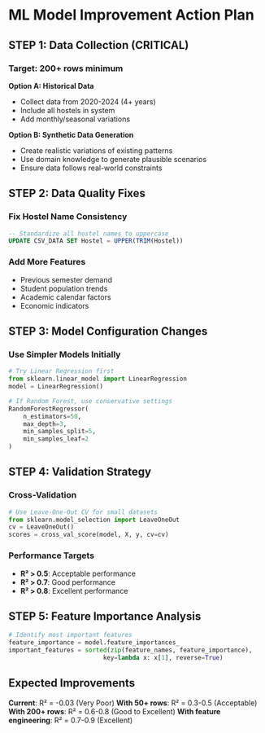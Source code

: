 # ML Model Improvement Action Plan

## STEP 1: Data Collection (CRITICAL)
### Target: 200+ rows minimum

**Option A: Historical Data**
- Collect data from 2020-2024 (4+ years)
- Include all hostels in system
- Add monthly/seasonal variations

**Option B: Synthetic Data Generation**
- Create realistic variations of existing patterns
- Use domain knowledge to generate plausible scenarios
- Ensure data follows real-world constraints

## STEP 2: Data Quality Fixes

### Fix Hostel Name Consistency
```sql
-- Standardize all hostel names to uppercase
UPDATE CSV_DATA SET Hostel = UPPER(TRIM(Hostel))
```

### Add More Features
- Previous semester demand
- Student population trends
- Academic calendar factors
- Economic indicators

## STEP 3: Model Configuration Changes

### Use Simpler Models Initially
```python
# Try Linear Regression first
from sklearn.linear_model import LinearRegression
model = LinearRegression()

# If Random Forest, use conservative settings
RandomForestRegressor(
    n_estimators=50,
    max_depth=3,
    min_samples_split=5,
    min_samples_leaf=2
)
```

## STEP 4: Validation Strategy

### Cross-Validation
```python
# Use Leave-One-Out CV for small datasets
from sklearn.model_selection import LeaveOneOut
cv = LeaveOneOut()
scores = cross_val_score(model, X, y, cv=cv)
```

### Performance Targets
- **R² > 0.5**: Acceptable performance
- **R² > 0.7**: Good performance  
- **R² > 0.8**: Excellent performance

## STEP 5: Feature Importance Analysis

```python
# Identify most important features
feature_importance = model.feature_importances_
important_features = sorted(zip(feature_names, feature_importance), 
                          key=lambda x: x[1], reverse=True)
```

## Expected Improvements

**Current**: R² = -0.03 (Very Poor)
**With 50+ rows**: R² = 0.3-0.5 (Acceptable)
**With 200+ rows**: R² = 0.6-0.8 (Good to Excellent)
**With feature engineering**: R² = 0.7-0.9 (Excellent)